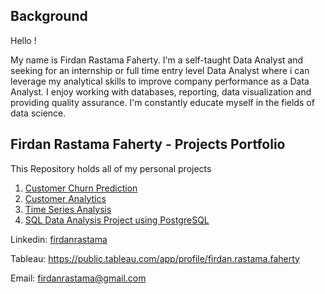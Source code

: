 ## Background

Hello !

My name is Firdan Rastama Faherty. I'm a self-taught Data Analyst and seeking for an internship or full time entry level Data Analyst where i can leverage my analytical skills to improve company performance as a Data Analyst. I enjoy working with databases, reporting, data visualization and providing quality assurance. I'm constantly educate myself in the fields of data science.

## Firdan Rastama Faherty - Projects Portfolio

This Repository holds all of my personal projects

1. [Customer Churn Prediction](https://github.com/firdanrastama/Customer-Churn-Prediction)
2. [Customer Analytics](https://github.com/firdanrastama/Customer-Analytics)
3. [Time Series Analysis](https://github.com/firdanrastama/Time-Series-Analysis)
4. [SQL Data Analysis Project using PostgreSQL](https://github.com/firdanrastama/Data-Analysis-Project--SQL)    


Linkedin: [firdanrastama](https://www.linkedin.com/in/firdanrastama/)

Tableau: https://public.tableau.com/app/profile/firdan.rastama.faherty

Email: firdanrastama@gmail.com
